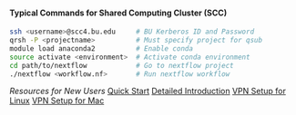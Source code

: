 #### Typical Commands for Shared Computing Cluster (SCC)

```bash
ssh <username>@scc4.bu.edu     # BU Kerberos ID and Password
qrsh -P <projectname>          # Must specify project for qsub
module load anaconda2          # Enable conda
source activate <environment>  # Activate conda environment
cd path/to/nextflow            # Go to nextflow project
./nextflow <workflow.nf>       # Run nextflow workflow
```

*Resources for New Users*
[Quick Start](http://www.bu.edu/tech/support/research/system-usage/scc-quickstart/)
[Detailed Introduction](http://www.bu.edu/tech/files/2016/09/2016_fall-Tutorial-Intro-to-SCC.pdf)
[VPN Setup for Linux](http://www.bu.edu/tech/services/cccs/remote/vpn/use/linux/)
[VPN Setup for Mac](http://www.bu.edu/tech/services/cccs/remote/vpn/use/mac/)
